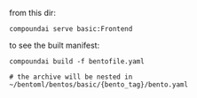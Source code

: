 from this dir:

```
compoundai serve basic:Frontend
```

to see the built manifest:

```
compoundai build -f bentofile.yaml

# the archive will be nested in ~/bentoml/bentos/basic/{bento_tag}/bento.yaml
```

